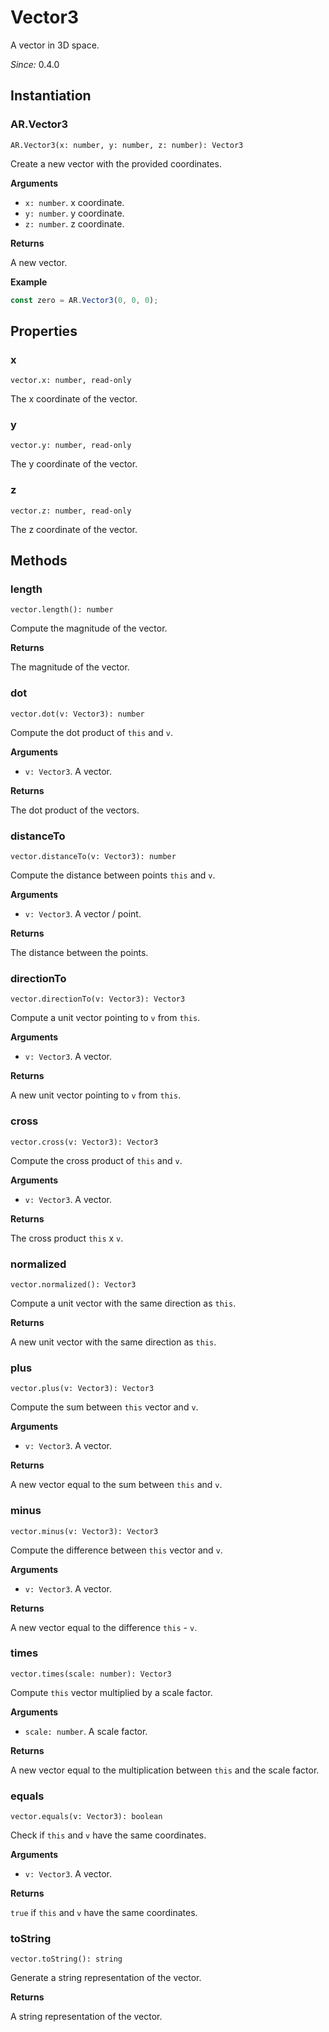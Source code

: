 # Vector3

A vector in 3D space.

*Since:* 0.4.0

## Instantiation

### AR.Vector3

`AR.Vector3(x: number, y: number, z: number): Vector3`

Create a new vector with the provided coordinates.

**Arguments**

* `x: number`. x coordinate.
* `y: number`. y coordinate.
* `z: number`. z coordinate.

**Returns**

A new vector.

**Example**

```js
const zero = AR.Vector3(0, 0, 0);
```

## Properties

### x

`vector.x: number, read-only`

The x coordinate of the vector.

### y

`vector.y: number, read-only`

The y coordinate of the vector.

### z

`vector.z: number, read-only`

The z coordinate of the vector.

## Methods

### length

`vector.length(): number`

Compute the magnitude of the vector.

**Returns**

The magnitude of the vector.

### dot

`vector.dot(v: Vector3): number`

Compute the dot product of `this` and `v`.

**Arguments**

* `v: Vector3`. A vector.

**Returns**

The dot product of the vectors.

### distanceTo

`vector.distanceTo(v: Vector3): number`

Compute the distance between points `this` and `v`.

**Arguments**

* `v: Vector3`. A vector / point.

**Returns**

The distance between the points.

### directionTo

`vector.directionTo(v: Vector3): Vector3`

Compute a unit vector pointing to `v` from `this`.

**Arguments**

* `v: Vector3`. A vector.

**Returns**

A new unit vector pointing to `v` from `this`.

### cross

`vector.cross(v: Vector3): Vector3`

Compute the cross product of `this` and `v`.

**Arguments**

* `v: Vector3`. A vector.

**Returns**

The cross product `this` x `v`.

### normalized

`vector.normalized(): Vector3`

Compute a unit vector with the same direction as `this`.

**Returns**

A new unit vector with the same direction as `this`.

### plus

`vector.plus(v: Vector3): Vector3`

Compute the sum between `this` vector and `v`.

**Arguments**

* `v: Vector3`. A vector.

**Returns**

A new vector equal to the sum between `this` and `v`.

### minus

`vector.minus(v: Vector3): Vector3`

Compute the difference between `this` vector and `v`.

**Arguments**

* `v: Vector3`. A vector.

**Returns**

A new vector equal to the difference `this` - `v`.

### times

`vector.times(scale: number): Vector3`

Compute `this` vector multiplied by a scale factor.

**Arguments**

* `scale: number`. A scale factor.

**Returns**

A new vector equal to the multiplication between `this` and the scale factor.

### equals

`vector.equals(v: Vector3): boolean`

Check if `this` and `v` have the same coordinates.

**Arguments**

* `v: Vector3`. A vector.

**Returns**

`true` if `this` and `v` have the same coordinates.

### toString

`vector.toString(): string`

Generate a string representation of the vector.

**Returns**

A string representation of the vector.
